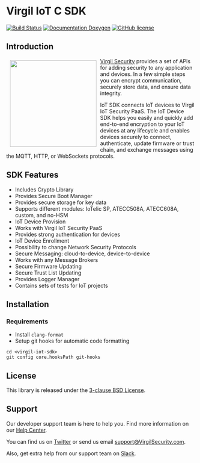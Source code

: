 # Virgil IoT C SDK

[![Build Status](https://travis-ci.com/VirgilSecurity/virgil-iot-sdk.svg?branch=master)](https://travis-ci.com/VirgilSecurity/virgil-iot-sdk)
[![Documentation Doxygen](https://img.shields.io/badge/docs-doxygen-blue.svg)](http://VirgilSecurity.github.io/virgil-iot-sdk)
[![GitHub license](https://img.shields.io/badge/license-BSD%203--Clause-blue.svg)](https://raw.githubusercontent.com/VirgilSecurity/virgil-iot-sdk/release/LICENSE)

## Introduction

<a href="https://developer.virgilsecurity.com/docs"><img width="230px" src="https://cdn.virgilsecurity.com/assets/images/github/logos/virgil-logo-red.png" align="left" hspace="10" vspace="6"></a>[Virgil Security](https://virgilsecurity.com) provides a set of APIs for adding security to any application and devices. In a few simple steps you can encrypt communication, securely store data, and ensure data integrity.

IoT SDK connects IoT devices to Virgil IoT Security PaaS. The IoT Device SDK helps you easily and quickly add end-to-end encryption to your IoT devices at any lifecycle and enables devices securely to connect, authenticate, update firmware or trust chain, and exchange messages using the MQTT, HTTP, or WebSockets protocols.

## SDK Features
- Includes Crypto Library
- Provides Secure Boot Manager
- Provides secure storage for key data
- Supports different modules: IoTelic SP, ATECC508A, ATECC608A, custom, and no-HSM
- IoT Device Provision
- Works with Virgil IoT Security PaaS
- Provides strong authentication for devices
- IoT Device Enrollment
- Possibility to change Network Security Protocols
- Secure Messaging: cloud-to-device, device-to-device
- Works with any Message Brokers
- Secure Firmware Updating
- Secure Trust List Updating
- Provides Logger Manager
- Contains sets of tests for IoT projects


## Installation

### Requirements

- Install `clang-format`
- Setup git hooks for automatic code formatting

```
cd <virgil-iot-sdk>
git config core.hooksPath git-hooks
```

## License

This library is released under the [3-clause BSD License](LICENSE.md).

## Support
Our developer support team is here to help you. Find more information on our [Help Center](https://help.virgilsecurity.com/).

You can find us on [Twitter](https://twitter.com/VirgilSecurity) or send us email support@VirgilSecurity.com.

Also, get extra help from our support team on [Slack](https://virgilsecurity.com/join-community).
